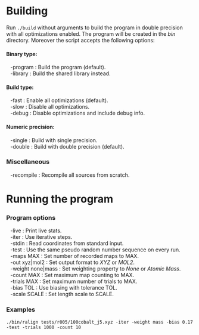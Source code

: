 Building
========

Run `./build` without arguments to build the program in double precision
with all optimizations enabled. The program will be created in the *bin*
directory. Moreover the script accepts the following options:

#### Binary type:

&ensp; -program : Build the program (default).  
&ensp; -library : Build the shared library instead.  

#### Build type:

&ensp; -fast : Enable all optimizations (default).  
&ensp; -slow : Disable all optimizations.  
&ensp; -debug : Disable optimizations and include debug info.  

#### Numeric precision:

&ensp; -single : Build with single precision.  
&ensp; -double : Build with double precision (default).  

### Miscellaneous

&ensp; -recompile : Recompile all sources from scratch.  

Running the program
===================

### Program options

&ensp; -live : Print live stats.  
&ensp; -iter : Use iterative steps.  
&ensp; -stdin : Read coordinates from standard input.  
&ensp; -test : Use the same pseudo random number sequence on every run.  
&ensp; -maps MAX : Set number of recorded maps to MAX.  
&ensp; -out xyz|mol2 : Set output format to *XYZ* or *MOL2*.  
&ensp; -weight none|mass : Set weighting property to *None* or *Atomic Mass*.  
&ensp; -count MAX : Set maximum map counting to MAX.  
&ensp; -trials MAX : Set maximum number of trials to MAX.  
&ensp; -bias TOL : Use biasing with tolerance TOL.  
&ensp; -scale SCALE : Set length scale to SCALE.  
 
### Examples

    ./bin/ralign tests/r005/100cobalt_j5.xyz -iter -weight mass -bias 0.17 -test -trials 1000 -count 10
